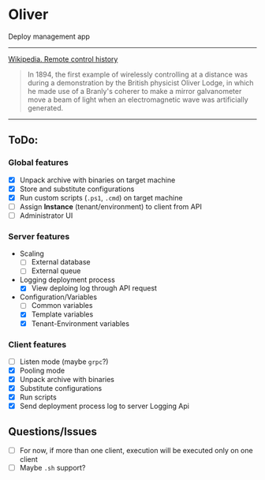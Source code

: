 # Oliver

Deploy management app

---

[Wikipedia. Remote control history](https://en.wikipedia.org/wiki/Remote_control#History)

> In 1894, the first example of wirelessly controlling at a distance was during a demonstration by the British physicist Oliver Lodge, in which he made use of a Branly's coherer to make a mirror galvanometer move a beam of light when an electromagnetic wave was artificially generated.

---

## ToDo:

### Global features

- [x] Unpack archive with binaries on target machine
- [x] Store and substitute configurations
- [x] Run custom scripts (`.ps1`, `.cmd`) on target machine
- [ ] Assign **Instance** (tenant/environment) to client from API
- [ ] Administrator UI

### Server features
- Scaling
  - [ ] External database
  - [ ] External queue
- Logging deployment process
  - [x] View deploing log through API request
- Configuration/Variables
  - [ ] Common variables
  - [x] Template variables
  - [x] Tenant-Environment variables

### Client features

- [ ] Listen mode (maybe `grpc`?)
- [x] Pooling mode
- [x] Unpack archive with binaries
- [x] Substitute configurations
- [x] Run scripts
- [x] Send deployment process log to server Logging Api

## Questions/Issues

- [ ] For now, if more than one client, execution will be executed only on one client
- [ ] Maybe `.sh` support?

